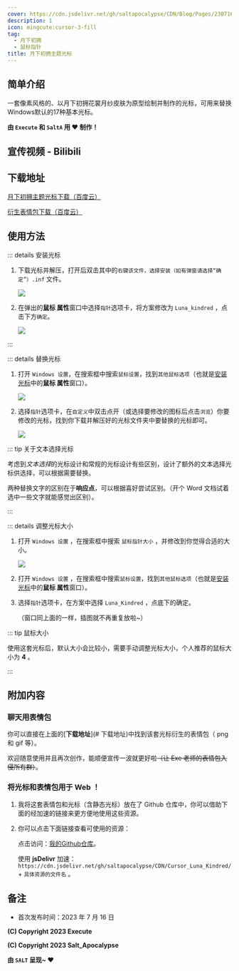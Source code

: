 ```yaml
---
cover: https://cdn.jsdelivr.net/gh/saltapocalypse/CDN/Blog/Pages/230716/Cover.png
description: 1
icon: mingcute:cursor-3-fill
tag:
  - 月下初拥
  - 鼠标指针
title: 月下初拥主题光标
---
```


## 简单介绍

一套像素风格的、以月下初拥花裳月纱皮肤为原型绘制并制作的光标，可用来替换Windows默认的17种基本光标。

**由 `Execute` 和 `SaltA` 用 :heart: 制作！**

## 宣传视频 - Bilibili

<BiliBili bvid="BV1qj411d78N" />

## 下载地址

[月下初拥主题光标下载（百度云）](https://pan.baidu.com/s/1LYK-rl0iaWN_OmwotpZQoQ?pwd=0328)

[衍生表情包下载（百度云）](https://pan.baidu.com/s/1xzVEDdN5DnJJUnQqq3E_aQ?pwd=0328)

## 使用方法

::: details 安装光标

1. 下载光标并解压，打开后双击其中的`右键该文件，选择安装（如有弹窗请选择“确定”）.inf` 文件。

    ![](https://cdn.jsdelivr.net/gh/saltapocalypse/CDN/Blog/Pages/230716/P1_1.png)

2. 在弹出的**鼠标 属性**窗口中选择`指针`选项卡，将方案修改为 `Luna_kindred` ，点击下方`确定`。

    ![](https://cdn.jsdelivr.net/gh/saltapocalypse/CDN/Blog/Pages/230716/P1_2.png)

:::

::: details 替换光标

1. 打开 `Windows 设置`，在搜索框中搜索`鼠标设置`，找到`其他鼠标选项`（也就是<u>安装光标</u>中的**鼠标 属性**窗口）。

    ![](https://cdn.jsdelivr.net/gh/saltapocalypse/CDN/Blog/Pages/230716/P1_3.png)

2. 选择`指针`选项卡，在`自定义`中双击点开（或选择要修改的图标后点击`浏览`）你要修改的光标，找到你下载并解压好的光标文件夹中要替换的光标即可。

    ![](https://cdn.jsdelivr.net/gh/saltapocalypse/CDN/Blog/Pages/230716/P1_4.png)

::: tip 关于文本选择光标

考虑到*文本选择*的光标设计和常规的光标设计有些区别，设计了额外的文本选择光标供选择，可以根据需要替换。

两种替换文字的区别在于**响应点**，可以根据喜好尝试区别。（开个 Word 文档试着选中一些文字就能感觉出区别）。

:::

::: details 调整光标大小

1. 打开 `Windows 设置` ，在搜索框中搜索 `鼠标指针大小` ，并修改到你觉得合适的大小。

    ![](https://cdn.jsdelivr.net/gh/saltapocalypse/CDN/Blog/Pages/230716/P1_5.png)

2. 打开 `Windows 设置` ，在搜索框中搜索`鼠标设置`，找到`其他鼠标选项`（也就是<u>安装光标</u>中的**鼠标 属性**窗口）。

3. 选择`指针`选项卡，在方案中选择 `Luna_Kindred` ，点底下的确定。

    （窗口同上面的一样，插图就不再重复放啦~）

::: tip 鼠标大小

使用这套光标后，默认大小会比较小，需要手动调整光标大小，个人推荐的鼠标大小为 **4** 。

:::

## 附加内容

### 聊天用表情包

你可以直接在上面的[**下载地址**](# 下载地址)中找到该套光标衍生的表情包（ png 和 gif 等）。

欢迎随意使用并且再次创作，能顺便宣传一波就更好啦~~（让 Exe 老师的表情包入侵所有群）~~。

### 将光标和表情包用于 Web ！

1.   我将这套表情包和光标（含静态光标）放在了 Github 仓库中，你可以借助下面的经加速的链接来更方便地使用这些资源。

2.   你可以点击下面链接查看可使用的资源：

     点击访问：[我的Github仓库](https://github.com/saltapocalypse/CDN/tree/main/Cursor_Luna_Kindred)。

     使用 **jsDelivr** 加速：`https://cdn.jsdelivr.net/gh/saltapocalypse/CDN/Cursor_Luna_Kindred/` + `具体资源的文件名` 。

## 备注

- 首次发布时间：2023 年 7 月 16 日

**(C) Copyright 2023 Execute** 

**(C) Copyright 2023 Salt_Apocalypse**

**由 `SALT` 呈现~ :heart:**
